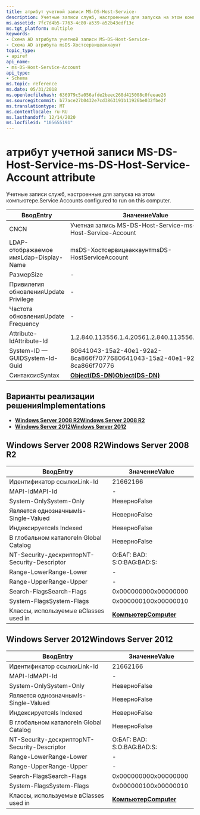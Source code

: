 ```yaml
---
title: атрибут учетной записи MS-DS-Host-Service-
description: Учетные записи служб, настроенные для запуска на этом компьютере.
ms.assetid: 7fc7d4b5-7763-4c80-a539-a52b43edf13c
ms.tgt_platform: multiple
keywords:
- Схема AD атрибута учетной записи MS-DS-Host-Service-
- Схема AD атрибута msDS-Хостсервицеаккаунт
topic_type:
- apiref
api_name:
- ms-DS-Host-Service-Account
api_type:
- Schema
ms.topic: reference
ms.date: 05/31/2018
ms.openlocfilehash: 636979c5a056afde2beec268d415008c0feeae26
ms.sourcegitcommit: b77ace27b0432e7cd3863191b11926be032fbe2f
ms.translationtype: MT
ms.contentlocale: ru-RU
ms.lasthandoff: 12/14/2020
ms.locfileid: "105655191"
---
```

# <a name="ms-ds-host-service-account-attribute"></a><span data-ttu-id="10238-105">атрибут учетной записи MS-DS-Host-Service-</span><span class="sxs-lookup"><span data-stu-id="10238-105">ms-DS-Host-Service-Account attribute</span></span>

<span data-ttu-id="10238-106">Учетные записи служб, настроенные для запуска на этом компьютере.</span><span class="sxs-lookup"><span data-stu-id="10238-106">Service Accounts configured to run on this computer.</span></span>



| <span data-ttu-id="10238-107">Ввод</span><span class="sxs-lookup"><span data-stu-id="10238-107">Entry</span></span> | <span data-ttu-id="10238-108">Значение</span><span class="sxs-lookup"><span data-stu-id="10238-108">Value</span></span> |
|-------------------|-----------------------------------------|
| <span data-ttu-id="10238-109">CN</span><span class="sxs-lookup"><span data-stu-id="10238-109">CN</span></span>                | <span data-ttu-id="10238-110">Учетная запись MS-DS-Host-Service-</span><span class="sxs-lookup"><span data-stu-id="10238-110">ms-DS-Host-Service-Account</span></span>              |
| <span data-ttu-id="10238-111">LDAP-отображаемое имя</span><span class="sxs-lookup"><span data-stu-id="10238-111">Ldap-Display-Name</span></span> | <span data-ttu-id="10238-112">msDS-Хостсервицеаккаунт</span><span class="sxs-lookup"><span data-stu-id="10238-112">msDS-HostServiceAccount</span></span>                 |
| <span data-ttu-id="10238-113">Размер</span><span class="sxs-lookup"><span data-stu-id="10238-113">Size</span></span>              | \-                                      |
| <span data-ttu-id="10238-114">Привилегия обновления</span><span class="sxs-lookup"><span data-stu-id="10238-114">Update Privilege</span></span>  | \-                                      |
| <span data-ttu-id="10238-115">Частота обновления</span><span class="sxs-lookup"><span data-stu-id="10238-115">Update Frequency</span></span>  | \-                                      |
| <span data-ttu-id="10238-116">Attribute-Id</span><span class="sxs-lookup"><span data-stu-id="10238-116">Attribute-Id</span></span>      | <span data-ttu-id="10238-117">1.2.840.113556.1.4.2056</span><span class="sxs-lookup"><span data-stu-id="10238-117">1.2.840.113556.1.4.2056</span></span>                 |
| <span data-ttu-id="10238-118">System-ID — GUID</span><span class="sxs-lookup"><span data-stu-id="10238-118">System-Id-Guid</span></span>    | <span data-ttu-id="10238-119">80641043-15a2-40e1-92a2-8ca866f70776</span><span class="sxs-lookup"><span data-stu-id="10238-119">80641043-15a2-40e1-92a2-8ca866f70776</span></span>    |
| <span data-ttu-id="10238-120">Синтаксис</span><span class="sxs-lookup"><span data-stu-id="10238-120">Syntax</span></span>            | [<span data-ttu-id="10238-121">**Object(DS-DN)**</span><span class="sxs-lookup"><span data-stu-id="10238-121">**Object(DS-DN)**</span></span>](s-object-ds-dn.md) |



## <a name="implementations"></a><span data-ttu-id="10238-122">Варианты реализации решения</span><span class="sxs-lookup"><span data-stu-id="10238-122">Implementations</span></span>

-   [<span data-ttu-id="10238-123">**Windows Server 2008 R2**</span><span class="sxs-lookup"><span data-stu-id="10238-123">**Windows Server 2008 R2**</span></span>](#windows-server-2008-r2)
-   [<span data-ttu-id="10238-124">**Windows Server 2012**</span><span class="sxs-lookup"><span data-stu-id="10238-124">**Windows Server 2012**</span></span>](#windows-server-2012)

## <a name="windows-server-2008-r2"></a><span data-ttu-id="10238-125">Windows Server 2008 R2</span><span class="sxs-lookup"><span data-stu-id="10238-125">Windows Server 2008 R2</span></span>



| <span data-ttu-id="10238-126">Ввод</span><span class="sxs-lookup"><span data-stu-id="10238-126">Entry</span></span> | <span data-ttu-id="10238-127">Значение</span><span class="sxs-lookup"><span data-stu-id="10238-127">Value</span></span> |
|------------------------|-------------------------------------------|
| <span data-ttu-id="10238-128">Идентификатор ссылки</span><span class="sxs-lookup"><span data-stu-id="10238-128">Link-Id</span></span>                | <span data-ttu-id="10238-129">2166</span><span class="sxs-lookup"><span data-stu-id="10238-129">2166</span></span>                                      |
| <span data-ttu-id="10238-130">MAPI-Id</span><span class="sxs-lookup"><span data-stu-id="10238-130">MAPI-Id</span></span>                | \-                                        |
| <span data-ttu-id="10238-131">System-Only</span><span class="sxs-lookup"><span data-stu-id="10238-131">System-Only</span></span>            | <span data-ttu-id="10238-132">Неверно</span><span class="sxs-lookup"><span data-stu-id="10238-132">False</span></span>                                     |
| <span data-ttu-id="10238-133">Является однозначным</span><span class="sxs-lookup"><span data-stu-id="10238-133">Is-Single-Valued</span></span>       | <span data-ttu-id="10238-134">Неверно</span><span class="sxs-lookup"><span data-stu-id="10238-134">False</span></span>                                     |
| <span data-ttu-id="10238-135">Индексируется</span><span class="sxs-lookup"><span data-stu-id="10238-135">Is Indexed</span></span>             | <span data-ttu-id="10238-136">Неверно</span><span class="sxs-lookup"><span data-stu-id="10238-136">False</span></span>                                     |
| <span data-ttu-id="10238-137">В глобальном каталоге</span><span class="sxs-lookup"><span data-stu-id="10238-137">In Global Catalog</span></span>      | <span data-ttu-id="10238-138">Неверно</span><span class="sxs-lookup"><span data-stu-id="10238-138">False</span></span>                                     |
| <span data-ttu-id="10238-139">NT-Security-дескриптор</span><span class="sxs-lookup"><span data-stu-id="10238-139">NT-Security-Descriptor</span></span> | <span data-ttu-id="10238-140">О:БАГ: BAD: S:</span><span class="sxs-lookup"><span data-stu-id="10238-140">O:BAG:BAD:S:</span></span>                              |
| <span data-ttu-id="10238-141">Range-Lower</span><span class="sxs-lookup"><span data-stu-id="10238-141">Range-Lower</span></span>            | \-                                        |
| <span data-ttu-id="10238-142">Range-Upper</span><span class="sxs-lookup"><span data-stu-id="10238-142">Range-Upper</span></span>            | \-                                        |
| <span data-ttu-id="10238-143">Search-Flags</span><span class="sxs-lookup"><span data-stu-id="10238-143">Search-Flags</span></span>           | <span data-ttu-id="10238-144">0x00000000</span><span class="sxs-lookup"><span data-stu-id="10238-144">0x00000000</span></span>                                |
| <span data-ttu-id="10238-145">System-Flags</span><span class="sxs-lookup"><span data-stu-id="10238-145">System-Flags</span></span>           | <span data-ttu-id="10238-146">0x00000010</span><span class="sxs-lookup"><span data-stu-id="10238-146">0x00000010</span></span>                                |
| <span data-ttu-id="10238-147">Классы, используемые в</span><span class="sxs-lookup"><span data-stu-id="10238-147">Classes used in</span></span>        | [<span data-ttu-id="10238-148">**Компьютер**</span><span class="sxs-lookup"><span data-stu-id="10238-148">**Computer**</span></span>](c-computer.md)<br/> |



## <a name="windows-server-2012"></a><span data-ttu-id="10238-149">Windows Server 2012</span><span class="sxs-lookup"><span data-stu-id="10238-149">Windows Server 2012</span></span>



| <span data-ttu-id="10238-150">Ввод</span><span class="sxs-lookup"><span data-stu-id="10238-150">Entry</span></span> | <span data-ttu-id="10238-151">Значение</span><span class="sxs-lookup"><span data-stu-id="10238-151">Value</span></span> |
|------------------------|-------------------------------------------|
| <span data-ttu-id="10238-152">Идентификатор ссылки</span><span class="sxs-lookup"><span data-stu-id="10238-152">Link-Id</span></span>                | <span data-ttu-id="10238-153">2166</span><span class="sxs-lookup"><span data-stu-id="10238-153">2166</span></span>                                      |
| <span data-ttu-id="10238-154">MAPI-Id</span><span class="sxs-lookup"><span data-stu-id="10238-154">MAPI-Id</span></span>                | \-                                        |
| <span data-ttu-id="10238-155">System-Only</span><span class="sxs-lookup"><span data-stu-id="10238-155">System-Only</span></span>            | <span data-ttu-id="10238-156">Неверно</span><span class="sxs-lookup"><span data-stu-id="10238-156">False</span></span>                                     |
| <span data-ttu-id="10238-157">Является однозначным</span><span class="sxs-lookup"><span data-stu-id="10238-157">Is-Single-Valued</span></span>       | <span data-ttu-id="10238-158">Неверно</span><span class="sxs-lookup"><span data-stu-id="10238-158">False</span></span>                                     |
| <span data-ttu-id="10238-159">Индексируется</span><span class="sxs-lookup"><span data-stu-id="10238-159">Is Indexed</span></span>             | <span data-ttu-id="10238-160">Неверно</span><span class="sxs-lookup"><span data-stu-id="10238-160">False</span></span>                                     |
| <span data-ttu-id="10238-161">В глобальном каталоге</span><span class="sxs-lookup"><span data-stu-id="10238-161">In Global Catalog</span></span>      | <span data-ttu-id="10238-162">Неверно</span><span class="sxs-lookup"><span data-stu-id="10238-162">False</span></span>                                     |
| <span data-ttu-id="10238-163">NT-Security-дескриптор</span><span class="sxs-lookup"><span data-stu-id="10238-163">NT-Security-Descriptor</span></span> | <span data-ttu-id="10238-164">О:БАГ: BAD: S:</span><span class="sxs-lookup"><span data-stu-id="10238-164">O:BAG:BAD:S:</span></span>                              |
| <span data-ttu-id="10238-165">Range-Lower</span><span class="sxs-lookup"><span data-stu-id="10238-165">Range-Lower</span></span>            | \-                                        |
| <span data-ttu-id="10238-166">Range-Upper</span><span class="sxs-lookup"><span data-stu-id="10238-166">Range-Upper</span></span>            | \-                                        |
| <span data-ttu-id="10238-167">Search-Flags</span><span class="sxs-lookup"><span data-stu-id="10238-167">Search-Flags</span></span>           | <span data-ttu-id="10238-168">0x00000000</span><span class="sxs-lookup"><span data-stu-id="10238-168">0x00000000</span></span>                                |
| <span data-ttu-id="10238-169">System-Flags</span><span class="sxs-lookup"><span data-stu-id="10238-169">System-Flags</span></span>           | <span data-ttu-id="10238-170">0x00000010</span><span class="sxs-lookup"><span data-stu-id="10238-170">0x00000010</span></span>                                |
| <span data-ttu-id="10238-171">Классы, используемые в</span><span class="sxs-lookup"><span data-stu-id="10238-171">Classes used in</span></span>        | [<span data-ttu-id="10238-172">**Компьютер**</span><span class="sxs-lookup"><span data-stu-id="10238-172">**Computer**</span></span>](c-computer.md)<br/> |



 

 





